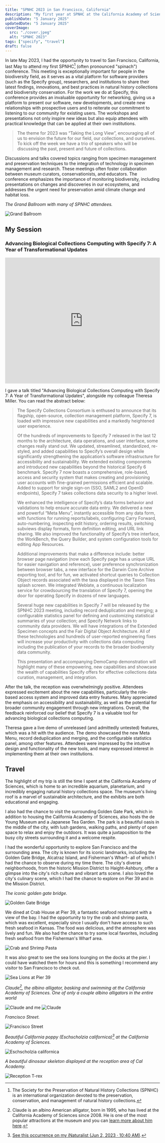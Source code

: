 ```yaml
---
title: "SPNHC 2023 in San Francisco, California"
description: "My first year at SPNHC at the California Academy of Sciences."
publishDate: "5 January 2025"
updatedDate: "5 January 2025"
coverImage:
  src: "./cover.jpeg"
  alt: "SPNHC 2023"
tags: ["specify", "travel"]
draft: false
---
```


In late May 2023, I had the opportunity to travel to San Francisco, California, last May to attend my first SPNHC[^1] (often pronounced "spinach") conference. This meeting is exceptionally important for people in the biodiversity field, as it serves as a vital platform for software providers (such as the Specify group), researchers, and institutions to share their latest findings, innovations, and best practices in natural history collections and biodiversity conservation. For the work we do at Specify, this conference provides an invaluable opportunity for networking, giving us a platform to present our software, new developments, and create new relationships with prospective users and to reiterate our commitment to listening to our community for existing users. The workshops and presentations not only inspire new ideas but also equip attendees with practical knowledge that can be applied at their own institutions.

> The theme for 2023 was “Taking the Long View”, encouraging all of us to envision the future for our field, our collections, and ourselves. To kick off the week we have a trio of speakers who will be discussing the past, present and future of collections.

Discussions and talks covered topics ranging from specimen management and preservation techniques to the integration of technology in specimen management and research. These meetings often foster collaboration between museum curators, conservationists, and educators. The conference emphasizes the importance of monitoring biodiversity, including presentations on changes and discoveries in our ecosystems, and addresses the urgent need for preservation amid climate change and habitat loss.

*The Grand Ballroom with many of SPNHC attendees.*

![Grand Ballroom](Ballroom.jpeg)

<!-- This year, SPNHC held a joint conference with TDWG[^2], known as [SPNHC-TDWG 2024](https://spnhc.org/events/event/spnhc-tdwg-2024/), which took place at the Okinawa Convention Centre in Okinawa, Japan, from September 2 to 6. While it was a grueling flight, it was my first time traveling internationally for a conference and it was a great experience. -->

## My Session

### Advancing Biological Collections Computing with Specify 7: A Year of Transformational Updates

<iframe width="100%" height="410" src="https://www.youtube.com/embed/4fmZbbFjyhM?si=yjqWHGrq5dUGe-dR" title="YouTube video player" frameborder="0" allow="accelerometer; autoplay; clipboard-write; encrypted-media; gyroscope; picture-in-picture; web-share" referrerpolicy="strict-origin-when-cross-origin" allowfullscreen></iframe>

I gave a talk titled "Advancing Biological Collections Computing with Specify 7: A Year of Transformational Updates", alongside my colleague Theresa Miller. You can read the abstract below:

> The Specify Collections Consortium is enthused to announce that its flagship, open-source, collection management platform, Specify 7, is loaded with impressive new capabilities and a markedly heightened user experience.
>
> Of the hundreds of improvements to Specify 7 released in the last 12 months to the architecture, data operations, and user interface, some changes really stand out. We updated, streamlined, standardized, re-styled, and added capabilities to Specify’s overall design while significantly strengthening the application’s software infrastructure for accessibility and sustainability. We extended existing components and introduced new capabilities beyond the historical Specify 6 benchmark. Specify 7 now boasts a comprehensive, role-based, access and security system that makes creating and provisioning user accounts with fine-grained permissions efficient and scalable. Added to support for single sign-on (SSO, SAML2 and OpenID endpoints), Specify 7 takes collections data security to a higher level.
>
> We enhanced the intelligence of Specify’s data forms behavior and validations to help ensure accurate data entry. We delivered a new and powerful “Meta Menu”, instantly accessible from any data form, with functions for running reports/labels, configuring Carry Forward, auto-numbering, inspecting edit history, ordering results, switching subviews display formats, form definition editing, and URL link sharing. We also improved the functionality of Specify’s tree interface, the WorkBench, the Query Builder, and system configuration tools for editing App Resources.
>
> Additional improvements that make a difference include: better browser page navigation (now each Specify page has a unique URL for easier navigation and reference), user preference synchronization between browser tabs, a new interface for the Darwin Core Archive exporting tool, and for fun, we activated shortcut queries to Collection Object records associated with the taxa displayed in the Taxon Tiles splash screen. We integrated Weblate, a continuous localization service for crowdsourcing the translation of Specify 7, opening the door for operating Specify in dozens of new languages.
>
> Several huge new capabilities in Specify 7 will be released by the SPNHC 2023 meeting, including record deduplication and merging; a configurable statistics panel for defining and customizing statistical summaries of your collection; and Specify Network links to community data providers. We will have integrations of the Extended Specimen concepts and the Fair Digital Object Architecture. All of these technologies and hundreds of user-reported engineering fixes will increase your productivity with collections data computing including the publication of your records to the broader biodiversity data community.
>
> This presentation and accompanying DemoCamp demonstration will highlight many of these empowering, new capabilities and showcase the wealth of capabilities Specify offers for effective collections data curation, management, and integration.

After the talk, the reception was overwhelmingly positive. Attendees expressed excitement about the new capabilities, particularly the role-based access system and improved data entry features. Many appreciated the emphasis on accessibility and sustainability, as well as the potential for broader community engagement through new integrations. Overall, the feedback reinforced our belief that Specify 7 is a valuable tool for advancing biological collections computing.

Theresa gave a live demo of unreleased (and admittedly untested) features, which was a hit with the audience. The demo showcased the new Meta Menu, record deduplication and merging, and the configurable statistics panel, among other features. Attendees were impressed by the intuitive design and functionality of the new tools, and many expressed interest in implementing them at their own institutions.

## Travel

The highlight of my trip is still the time I spent at the California Academy of Sciences, which is home to an incredible aquarium, planetarium, and incredibly engaging natural history collections space. The museum's living roof is a marvel of sustainable architecture, and the exhibits are both educational and engaging.

I also had the chance to visit the surrounding Golden Gate Park, which in addition to housing the California Academy of Sciences, also hosts the de Young Museum and a Japanese Tea Garden. The park is a beautiful oasis in the middle of the city, with lush gardens, walking paths, and plenty of open space to relax and enjoy the outdoors. It was quite a juxtaposition to the busy city streets surrounding it and a welcome respite.

I had the wonderful opportunity to explore San Francisco and the surrounding area. The city is known for its iconic landmarks, including the Golden Gate Bridge, Alcatraz Island, and Fisherman's Wharf– all of which I had the chance to observe during my time there. The city's diverse neighborhoods, from the historic Mission District to Haight-Ashbury, offer a glimpse into the city's rich culture and vibrant arts scene. I also loved the city's culinary scene, which I had the chance to explore on Pier 39 and in the Mission District.

*The iconic golden gate bridge.*

![Golden Gate Bridge](GoldenGateBridge.jpeg)

We dined at Crab House at Pier 39, a fantastic seafood restaurant with a view of the bay. I had the opportunity to try the crab and shrimp pasta, which was excellent, especially since I usually don't have access to such fresh seafood in Kansas. The food was delicious, and the atmosphere was lively and fun. We also had the chance to try some local favorites, including fresh seafood from the Fisherman's Wharf area.

![Crab and Shrimp Pasta](SeafoodPasta.jpeg)

It was also great to see the sea lions lounging on the docks at the pier. I could have watched them for hours and this is something I recommend any visitor to San Francisco to check out.

![Sea Lions at Pier 39](SeaLions.jpeg)

*Claude[^3], the albino alligator, basking and swimming at the California Academy of Sciences. One of only a couple albino alligators in the entire world*

![Claude and me](Claude.jpeg)
![Claude](ClaudeSolo.jpeg)

*Francisco Street.*

![Francisco Street](Francisco.jpeg)

*Beautiful California poppy (Eschscholzia californica)[^2] at the California Academy of Sciences.*

![Eschscholzia californica](CaliforniaPoppy.jpeg)

*A beautiful dinosaur skeleton displayed at the reception area of Cal Academy.*

![Reception T-rex](Reception.jpeg)

[^1]: The Society for the Preservation of Natural History Collections (SPNHC) is an international organization devoted to the preservation, conservation, and management of natural history collections.

[^2]: [See this occurrence on my iNaturalist (Jun 2, 2023 · 10:40 AM)](https://www.inaturalist.org/observations/257487259).

[^3]: Claude is an albino American alligator, born in 1995, who has lived at the California Academy of Sciences since 2008. He is one of the most popular attractions at the museum and you can [learn more about him here](https://www.calacademy.org/exhibits/the-swamp).
